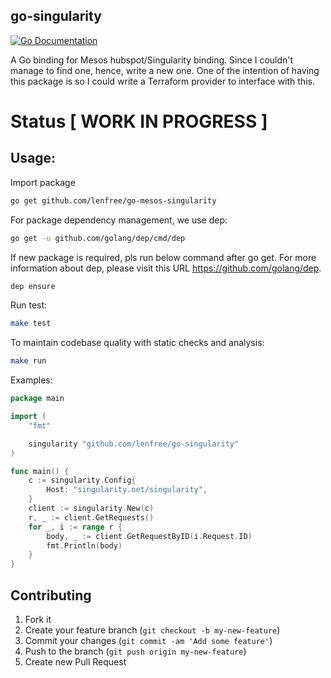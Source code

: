 go-singularity
--------------

[![Go Documentation](http://img.shields.io/badge/go-documentation-blue.svg?style=flat-square)][godocs]

[godocs]: https://godoc.org/github.com/lenfree/go-mesos-singularity

A Go binding for Mesos hubspot/Singularity binding. Since I couldn't
manage to find one, hence, write a new one. One of the intention of
having this package is so I could write a Terraform provider to
interface with this.

# Status [ WORK IN PROGRESS ]

## Usage:

Import package
```bash
go get github.com/lenfree/go-mesos-singularity
```

For package dependency management, we use dep:
```bash
go get -u github.com/golang/dep/cmd/dep
```

If new package is required, pls run below command
after go get. For more information about dep, please
visit this URL https://github.com/golang/dep.
```bash
dep ensure
```

Run test:
```bash
make test
```

To maintain codebase quality with static checks and analysis:
```bash
make run
```

Examples:
```go
package main

import (
	"fmt"

	singularity "github.com/lenfree/go-singularity"
)

func main() {
	c := singularity.Config{
		Host: "singularity.net/singularity",
	}
	client := singularity.New(c)
	r, _ := client.GetRequests()
	for _, i := range r {
		body, _ := client.GetRequestByID(i.Request.ID)
		fmt.Println(body)
	}
}
```


## Contributing

1. Fork it
2. Create your feature branch (`git checkout -b my-new-feature`)
3. Commit your changes (`git commit -am 'Add some feature'`)
4. Push to the branch (`git push origin my-new-feature`)
5. Create new Pull Request